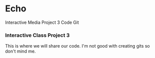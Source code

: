 # Echo
Interactive Media Project 3 Code Git

### Interactive Class Project 3 

This is where we will share our code. I'm not good with creating gits so don't mind me.
